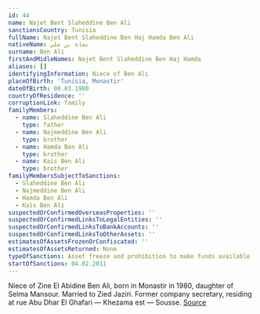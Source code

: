 ```yaml
---
id: 44
name: Najet Bent Slaheddine Ben Ali
sanctionsCountry: Tunisia
fullName: Najet Bent Slaheddine Ben Haj Hamda Ben Ali
nativeName: نجاة بن علي
surname: Ben Ali
firstAndMidleNames: Najet Bent Slaheddine Ben Haj Hamda
aliases: []
identifyingInformation: Niece of Ben Ali
placeOfBirth: 'Tunisia, Monastir'
dateOfBirth: 08.03.1980
countryOfResidence: ''
corruptionLink: family
familyMembers:
  - name: Slaheddine Ben Ali
    type: father
  - name: Najmeddine Ben Ali
    type: brother
  - name: Hamda Ben Ali
    type: brother
  - name: Kaïs Ben Ali
    type: brother
familyMembersSubjectToSanctions:
  - Slaheddine Ben Ali
  - Najmeddine Ben Ali
  - Hamda Ben Ali
  - Kaïs Ben Ali
suspectedOrConfirmedOverseasProperties: ''
suspectedOrConfirmedLinksToLegalEntities: ''
suspectedOrConfirmedLinksToBankAccounts: ''
suspectedOrConfirmedLinksToOtherAssets: ''
estimatesOfAssetsFrozenOrConfiscated: ''
estimatesOfAssetsReturned: None
typeOfSanctions: Asset freeze and prohibition to make funds available
startOfSanctions: 04.02.2011
---
```

Niece of Zine El Abidine Ben Ali, born in Monastir in 1980, daughter of Selma 
Mansour. Married to Zied Jaziri. Former company secretary, residing at rue Abu 
Dhar El Ghafari — Khezama est — Sousse. 
[Source](https://eur-lex.europa.eu/legal-content/EN/TXT/?uri=CELEX:02011D0072-20170128)
